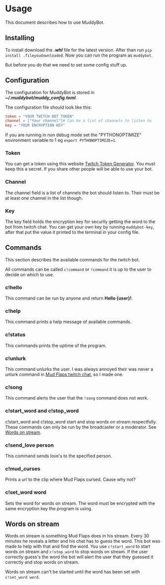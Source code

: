 # Usage

This document describes how to use MuddyBot.

## Installing

To install download the ***.whl*** file for the latest version. After than run `pip install .fileyoudownloaded`. Now you can run the program as `muddybot`.

But before you do that we need to set some config stuff up.

## Configuration

The configuration for MuddyBot is stored in ***~/.muddybot/muddy_config.toml***.

The configuration file should look like this:

```toml
token = "YOUR TWITCH BOT TOKEN"
channel = ["Your channel"]# Can be a list of channels to listen to
key = "YOUR ENCRYPTION KEY"
```

If you are running in non debug mode set the "PYTHONOPTIMIZE" environment variable to 1 eg `export PYTHONOPTIMIZE=1`.

### Token

You can get a token using this website [Twitch Token Generator](https://twitchtokengenerator.com/). You must keep this a secret. If you share other people will be able to use your bot.

### Channel

The channel field is a list of channels the bot should listen to. Their must be at least one channel in the list though.

### Key

The key field holds the encryption key for securlly getting the word to the bot from twitch chat. You can get your own key by running `muddybot-key`, after that put the value it printed to the terminal in your config file.

## Commands

This section describes the available commands for the twitch bot.

All commands can be called `c!command` or `!command` it is up to the user to decide on which to use.

### c!hello

This command can be run by anyone and return **Hello {user}!**.

### c!help

This command prints a help message of available commands.

### c!status

This commands prints the uptime of the program.

### c!unlurk

This command unlurks the user. I was always annoyed their was never a unlurk command in [Mud Flaps twitch chat](https://twitch.tv/mud_flaps123), so I made one.

### c!song

This command alerts the user that the `!song` command does not work.

### c!start_word and c!stop_word

c!start_word and c!stop_word start and stop words on stream respectfully. These commands can only be run by the broadcaster or a moderator. See [Words on stream](#words-on-stream).

### c!send_love person

This command sends love's to the specified person.

### c!mud_curses

Prints a url to the clip where Mud Flaps cursed. Cause why not?

### c!set_word word

Sets the word for words on stream. The word must be encrypted with the same encryption key the program is using.

## Words on stream

Words on stream is something Mud Flaps does in his stream. Every 30 minutes he reveals a letter and his chat has to guess the word. This bot was made to help with that and find the word. You use `c!start_word` to start words on stream and `c!stop_word` to stop words on stream. If the user correctly guess's the word the bot will alert the user that they guessed it correctly and stop words on stream.

Words on stream can't be started until the word has been set with `c!set_word word`.
